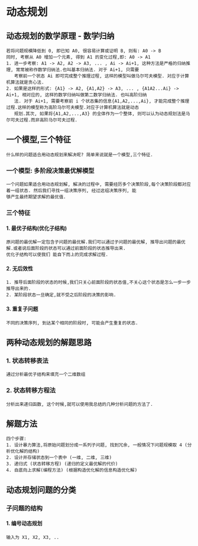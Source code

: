 # 动态规划
## 动态规划的数学原理 - 数学归纳
    若将问题规模降低到 0, 即已知 A0, 很容易计算或证明 B, 则有: A0 -> B
    同时, 考察从 A0 增加一个元素, 得到 A1 的变化过程,即: A0 -> A1
    1. 进一步考察: A1 -> A2, A2 -> A3, ... , Ai -> Ai+1, 这种方法是严格的归纳推理, 常常被称作数学归纳法.也叫基本归纳法. 对于 Ai+1, 只需要
       考察前一个状态 Ai 即可完成整个推理过程, 这样的模型叫做马尔可夫模型. 对应于计算机算法就是贪心法.
    2. 如果是这样的形式: {A1} -> A2, {A1,A2} -> A3, ... , {A1A2...Ai} -> Ai+1, 相对应的, 这样的数学归纳叫做第二数学归纳法. 也叫高阶归纳
       法. 对于 Ai+1, 需要考察前 i 个状态集的信息{A1,A2,...,Ai}, 才能完成整个推理过程.这样的模型称为高阶马尔可夫模型.对应于计算机算法就是动态
       规划.其次, 如果将{A1,A2,...,A3} 的全体作为一个整体, 则可以认为动态规划法是马尔可夫过程.而非高阶马尔可夫过程.
## 一个模型,三个特征
    什么样的问题适合用动态规划来解决呢? 简单来说就是一个模型,三个特征.
### 一个模型: 多阶段决策最优解模型
    一个问题如果适合用动态规划解, 解决的过程中, 需要经历多个决策阶段,每个决策阶段都对应着一组状态. 然后我们寻找一组决策序列, 经过这组决策序列, 能
    够产生最终期望求解的最优值.  
### 三个特征
#### 1. 最优子结构(优化子结构)
    原问题的最优解一定包含子问题的最优解.我们可以通过子问题的最优解, 推导出问题的最优解.或者说后面阶段的状态可以通过前面阶段的状态推导出来.
    优化子结构可以使我们 能自下而上的完成求解过程.
#### 2. 无后效性
    1. 推导后面阶段的状态的时候,我们只关心前面阶段的状态值,不关心这个状态是怎么一步一步推导出来的.
    2. 某阶段状态一旦确定,就不受之后阶段的决策的影响.
#### 3. 重复子问题 
    不同的决策序列, 到达某个相同的阶段时, 可能会产生重复的状态.
## 两种动态规划的解题思路
### 1. 状态转移表法
    通过分析最优子结构来填充一个二维数组
### 2. 状态转移方程法
    分析出来递归函数, 这个时候,就可以使用我总结的几种分析问题的方法了.
## 解题方法
    四个步骤:
    1. 设计暴力算法,将原始问题划分成一系列子问题, 找到冗余, 一般情况下问题规模取 4 (分析优化解的结构)
    2. 设计并存储状态到一个表中 (一维, 二维, 三维) 
    3. 递归式 (状态转移方程) (递归的定义最优解的代价)
    4. 自底向上求解(编程方法) (根据构造优化解的信息构造优化解)
## 动态规划问题的分类
### 子问题的结构
#### 1. 编号动态规划
    输入为 X1, X2, X3, ..















